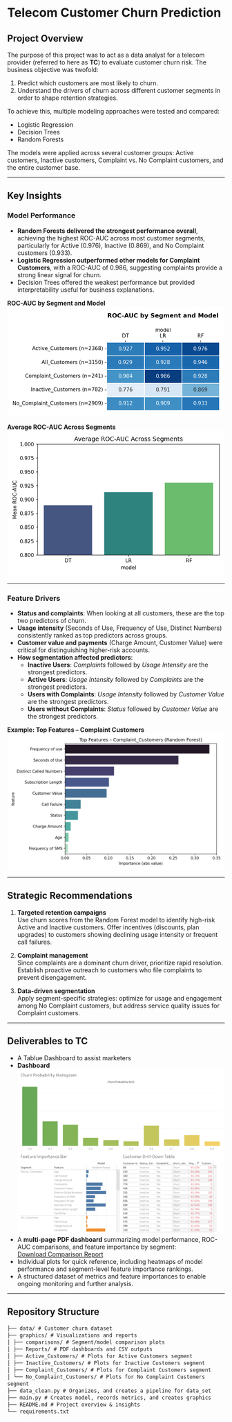 # Telecom Customer Churn Prediction

## Project Overview
The purpose of this project was to act as a data analyst for a telecom provider (referred to here as **TC**) to evaluate customer churn risk. The business objective was twofold:  
1. Predict which customers are most likely to churn.  
2. Understand the drivers of churn across different customer segments in order to shape retention strategies.  

To achieve this, multiple modeling approaches were tested and compared:  
- Logistic Regression  
- Decision Trees  
- Random Forests  

The models were applied across several customer groups: Active customers, Inactive customers, Complaint vs. No Complaint customers, and the entire customer base.

---

## Key Insights

### Model Performance
- **Random Forests delivered the strongest performance overall**, achieving the highest ROC-AUC across most customer segments, particularly for Active (0.976), Inactive (0.869), and No Complaint customers (0.933).  
- **Logistic Regression outperformed other models for Complaint Customers**, with a ROC-AUC of 0.986, suggesting complaints provide a strong linear signal for churn.  
- Decision Trees offered the weakest performance but provided interpretability useful for business explanations.  

**ROC-AUC by Segment and Model**  
![ROC-AUC Heatmap](graphics/comparisons/roc_auc_heatmap.png)

**Average ROC-AUC Across Segments**  
![Average ROC-AUC](graphics/comparisons/average_roc_auc.png)

---

### Feature Drivers
- **Status and complaints**: When looking at all customers, these are the top two predictors of churn.  
- **Usage intensity** (Seconds of Use, Frequency of Use, Distinct Numbers) consistently ranked as top predictors across groups.  
- **Customer value and payments** (Charge Amount, Customer Value) were critical for distinguishing higher-risk accounts.  
- **How segmentation affected predictors**:  
  - **Inactive Users**: *Complaints* followed by *Usage Intensity* are the strongest predictors.  
  - **Active Users**: *Usage Intensity* followed by *Complaints* are the strongest predictors.  
  - **Users with Complaints**: *Usage Intensity* followed by *Customer Value* are the strongest predictors.  
  - **Users without Complaints**: *Status* followed by *Customer Value* are the strongest predictors.  

**Example: Top Features – Complaint Customers**  
![Top Features – Complaint Customers](graphics/comparisons/top_features_Complaint_Customers.png)

---

## Strategic Recommendations
1. **Targeted retention campaigns**  
   Use churn scores from the Random Forest model to identify high-risk Active and Inactive customers. Offer incentives (discounts, plan upgrades) to customers showing declining usage intensity or frequent call failures.  

2. **Complaint management**  
   Since complaints are a dominant churn driver, prioritize rapid resolution. Establish proactive outreach to customers who file complaints to prevent disengagement.  

3. **Data-driven segmentation**  
   Apply segment-specific strategies: optimize for usage and engagement among No Complaint customers, but address service quality issues for Complaint customers.  

---

## Deliverables to TC
- A Tablue Dashboard to assist marketers
- **Dashboard**
![Tablue Dashboard](graphics\Reports\Tablue_Dashboard.png)
- A **multi-page PDF dashboard** summarizing model performance, ROC-AUC comparisons, and feature importance by segment:  
  [Download Comparison Report](graphics/Reports/comparison_report.pdf)  
- Individual plots for quick reference, including heatmaps of model performance and segment-level feature importance rankings.  
- A structured dataset of metrics and feature importances to enable ongoing monitoring and further analysis.  

---

## Repository Structure
```
├── data/ # Customer churn dataset
├── graphics/ # Visualizations and reports
│ ├── comparisons/ # Segment/model comparison plots
│ ├── Reports/ # PDF dashboards and CSV outputs
│ ├── Active_Customers/ # Plots for Active Customers segment
│ ├── Inactive_Customers/ # Plots for Inactive Customers segment
│ ├── Complaint_Customers/ # Plots for Complaint Customers segment
│ └── No_Complaint_Customers/ # Plots for No Complaint Customers segment
├── data_clean.py # Organizes, and creates a pipeline for data_set
├── main.py # Creates model, records metrics, and creates graphics
├── README.md # Project overview & insights
└── requirements.txt 
```